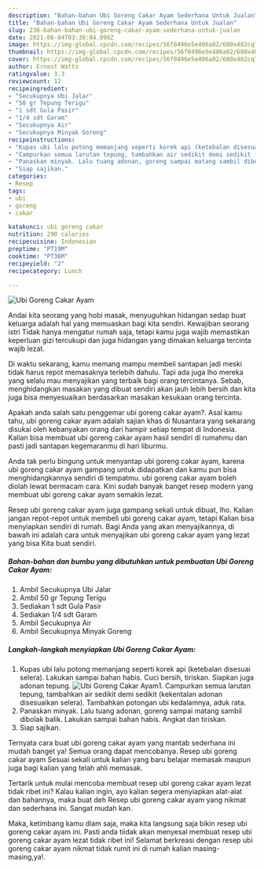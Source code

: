```yaml
---
description: "Bahan-bahan Ubi Goreng Cakar Ayam Sederhana Untuk Jualan"
title: "Bahan-bahan Ubi Goreng Cakar Ayam Sederhana Untuk Jualan"
slug: 236-bahan-bahan-ubi-goreng-cakar-ayam-sederhana-untuk-jualan
date: 2021-06-04T03:38:04.098Z
image: https://img-global.cpcdn.com/recipes/56f0496e5e406a02/680x482cq70/ubi-goreng-cakar-ayam-foto-resep-utama.jpg
thumbnail: https://img-global.cpcdn.com/recipes/56f0496e5e406a02/680x482cq70/ubi-goreng-cakar-ayam-foto-resep-utama.jpg
cover: https://img-global.cpcdn.com/recipes/56f0496e5e406a02/680x482cq70/ubi-goreng-cakar-ayam-foto-resep-utama.jpg
author: Ernest Watts
ratingvalue: 3.3
reviewcount: 12
recipeingredient:
- "Secukupnya Ubi Jalar"
- "50 gr Tepung Terigu"
- "1 sdt Gula Pasir"
- "1/4 sdt Garam"
- "Secukupnya Air"
- "Secukupnya Minyak Goreng"
recipeinstructions:
- "Kupas ubi lalu potong memanjang seperti korek api (ketebalan disesuai selera). Lakukan sampai bahan habis. Cuci bersih, tiriskan. Siapkan juga adonan tepung."
- "Campurkan semua larutan tepung, tambahkan air sedikit demi sedikit (kekentalan adonan disesuaikan selera). Tambahkan potongan ubi kedalamnya, aduk rata."
- "Panaskan minyak. Lalu tuang adonan, goreng sampai matang sambil dibolak balik. Lakukan sampai bahan habis. Angkat dan tiriskan."
- "Siap sajikan."
categories:
- Resep
tags:
- ubi
- goreng
- cakar

katakunci: ubi goreng cakar 
nutrition: 290 calories
recipecuisine: Indonesian
preptime: "PT19M"
cooktime: "PT36M"
recipeyield: "2"
recipecategory: Lunch

---
```



![Ubi Goreng Cakar Ayam](https://img-global.cpcdn.com/recipes/56f0496e5e406a02/680x482cq70/ubi-goreng-cakar-ayam-foto-resep-utama.jpg)

Andai kita seorang yang hobi masak, menyuguhkan hidangan sedap buat keluarga adalah hal yang memuaskan bagi kita sendiri. Kewajiban seorang istri Tidak hanya mengatur rumah saja, tetapi kamu juga wajib memastikan keperluan gizi tercukupi dan juga hidangan yang dimakan keluarga tercinta wajib lezat.

Di waktu  sekarang, kamu memang mampu membeli santapan jadi meski tidak harus repot memasaknya terlebih dahulu. Tapi ada juga lho mereka yang selalu mau menyajikan yang terbaik bagi orang tercintanya. Sebab, menghidangkan masakan yang dibuat sendiri akan jauh lebih bersih dan kita juga bisa menyesuaikan berdasarkan masakan kesukaan orang tercinta. 



Apakah anda salah satu penggemar ubi goreng cakar ayam?. Asal kamu tahu, ubi goreng cakar ayam adalah sajian khas di Nusantara yang sekarang disukai oleh kebanyakan orang dari hampir setiap tempat di Indonesia. Kalian bisa membuat ubi goreng cakar ayam hasil sendiri di rumahmu dan pasti jadi santapan kegemaranmu di hari liburmu.

Anda tak perlu bingung untuk menyantap ubi goreng cakar ayam, karena ubi goreng cakar ayam gampang untuk didapatkan dan kamu pun bisa menghidangkannya sendiri di tempatmu. ubi goreng cakar ayam boleh diolah lewat bermacam cara. Kini sudah banyak banget resep modern yang membuat ubi goreng cakar ayam semakin lezat.

Resep ubi goreng cakar ayam juga gampang sekali untuk dibuat, lho. Kalian jangan repot-repot untuk membeli ubi goreng cakar ayam, tetapi Kalian bisa menyiapkan sendiri di rumah. Bagi Anda yang akan menyajikannya, di bawah ini adalah cara untuk menyajikan ubi goreng cakar ayam yang lezat yang bisa Kita buat sendiri.

<!--inarticleads1-->

##### Bahan-bahan dan bumbu yang dibutuhkan untuk pembuatan Ubi Goreng Cakar Ayam:

1. Ambil Secukupnya Ubi Jalar
1. Ambil 50 gr Tepung Terigu
1. Sediakan 1 sdt Gula Pasir
1. Sediakan 1/4 sdt Garam
1. Ambil Secukupnya Air
1. Ambil Secukupnya Minyak Goreng




<!--inarticleads2-->

##### Langkah-langkah menyiapkan Ubi Goreng Cakar Ayam:

1. Kupas ubi lalu potong memanjang seperti korek api (ketebalan disesuai selera). Lakukan sampai bahan habis. Cuci bersih, tiriskan. Siapkan juga adonan tepung.
<img src="https://img-global.cpcdn.com/steps/633f535f4d8aa11f/160x128cq70/ubi-goreng-cakar-ayam-langkah-memasak-1-foto.jpg" alt="Ubi Goreng Cakar Ayam">1. Campurkan semua larutan tepung, tambahkan air sedikit demi sedikit (kekentalan adonan disesuaikan selera). Tambahkan potongan ubi kedalamnya, aduk rata.
1. Panaskan minyak. Lalu tuang adonan, goreng sampai matang sambil dibolak balik. Lakukan sampai bahan habis. Angkat dan tiriskan.
1. Siap sajikan.




Ternyata cara buat ubi goreng cakar ayam yang mantab sederhana ini mudah banget ya! Semua orang dapat mencobanya. Resep ubi goreng cakar ayam Sesuai sekali untuk kalian yang baru belajar memasak maupun juga bagi kalian yang telah ahli memasak.

Tertarik untuk mulai mencoba membuat resep ubi goreng cakar ayam lezat tidak ribet ini? Kalau kalian ingin, ayo kalian segera menyiapkan alat-alat dan bahannya, maka buat deh Resep ubi goreng cakar ayam yang nikmat dan sederhana ini. Sangat mudah kan. 

Maka, ketimbang kamu diam saja, maka kita langsung saja bikin resep ubi goreng cakar ayam ini. Pasti anda tiidak akan menyesal membuat resep ubi goreng cakar ayam lezat tidak ribet ini! Selamat berkreasi dengan resep ubi goreng cakar ayam nikmat tidak rumit ini di rumah kalian masing-masing,ya!.

